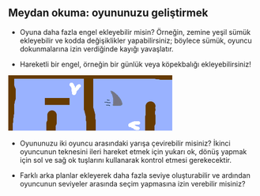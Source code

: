 ## Meydan okuma: oyununuzu geliştirmek

- Oyuna daha fazla engel ekleyebilir misin? Örneğin, zemine yeşil sümük ekleyebilir ve kodda değişiklikler yapabilirsiniz; böylece sümük, oyuncu dokunmalarına izin verdiğinde kayığı yavaşlatır.

- Hareketli bir engel, örneğin bir günlük veya köpekbalığı ekleyebilirsiniz!

![ekran alıntısı](images/boat-obstacles.png)

- Oyununuzu iki oyuncu arasındaki yarışa çevirebilir misiniz? İkinci oyuncunun teknesini ileri hareket etmek için yukarı ok, dönüş yapmak için sol ve sağ ok tuşlarını kullanarak kontrol etmesi gerekecektir.

- Farklı arka planlar ekleyerek daha fazla seviye oluşturabilir ve ardından oyuncunun seviyeler arasında seçim yapmasına izin verebilir misiniz?